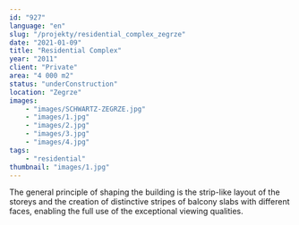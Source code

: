 ```yaml
---
id: "927"
language: "en"
slug: "/projekty/residential_complex_zegrze"
date: "2021-01-09"
title: "Residential Complex"
year: "2011"
client: "Private"
area: "4 000 m2"
status: "underConstruction"
location: "Zegrze"
images: 
    - "images/SCHWARTZ-ZEGRZE.jpg"
    - "images/1.jpg"
    - "images/2.jpg"
    - "images/3.jpg"
    - "images/4.jpg"    
tags: 
    - "residential"
thumbnail: "images/1.jpg"
---
```

The general principle of shaping the building is the strip-like layout of the storeys and the creation of distinctive stripes of balcony slabs with different faces, enabling the full use of the exceptional viewing qualities.

